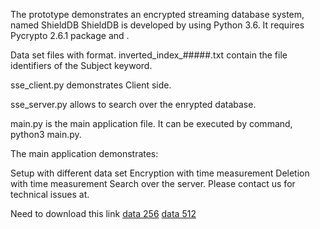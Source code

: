 The prototype demonstrates an encrypted streaming database system, named ShieldDB
ShieldDB is developed by using Python 3.6. It requires Pycrypto 2.6.1 package and .

Data set files with format. inverted_index_#####.txt contain the file identifiers of the Subject keyword.

sse_client.py demonstrates Client side.

sse_server.py allows to search over the enrypted database.

main.py is the main application file. It can be executed by command, python3 main.py.

The main application demonstrates:

Setup with different data set
Encryption with time measurement
Deletion with time measurement
Search over the server.
Please contact us for technical issues at.


Need to download this link
[data 256](https://drive.google.com/file/d/199SX2VG3XlwTyMwnduxQMUW-YVrhnaB8/view?usp=sharing)
[data 512](https://drive.google.com/file/d/1MfUwpc0BANBy6hzd2JlHJ8Z7xYI7MAa5/view?usp=sharing)
